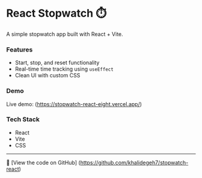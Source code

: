 # React Stopwatch ⏱️

A simple stopwatch app built with React + Vite.

### Features
- Start, stop, and reset functionality
- Real-time time tracking using `useEffect`
- Clean UI with custom CSS

### Demo
Live demo: (https://stopwatch-react-eight.vercel.app/)

### Tech Stack
- React
- Vite
- CSS

---

🚀 [View the code on GitHub] (https://github.com/khalidegeh7/stopwatch-react)

